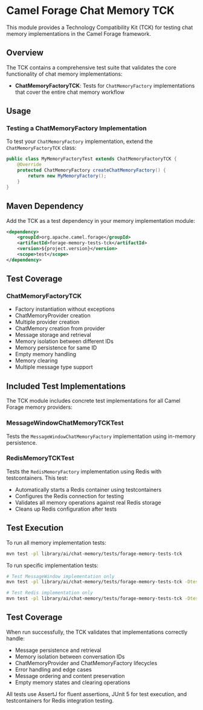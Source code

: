 # Camel Forage Chat Memory TCK

This module provides a Technology Compatibility Kit (TCK) for testing chat memory implementations in the Camel Forage framework.

## Overview

The TCK contains a comprehensive test suite that validates the core functionality of chat memory implementations:

- **ChatMemoryFactoryTCK**: Tests for `ChatMemoryFactory` implementations that cover the entire chat memory workflow

## Usage

### Testing a ChatMemoryFactory Implementation

To test your `ChatMemoryFactory` implementation, extend the `ChatMemoryFactoryTCK` class:

```java
public class MyMemoryFactoryTest extends ChatMemoryFactoryTCK {
    @Override
    protected ChatMemoryFactory createChatMemoryFactory() {
        return new MyMemoryFactory();
    }
}
```

## Maven Dependency

Add the TCK as a test dependency in your memory implementation module:

```xml
<dependency>
    <groupId>org.apache.camel.forage</groupId>
    <artifactId>forage-memory-tests-tck</artifactId>
    <version>${project.version}</version>
    <scope>test</scope>
</dependency>
```

## Test Coverage

### ChatMemoryFactoryTCK

- Factory instantiation without exceptions
- ChatMemoryProvider creation
- Multiple provider creation
- ChatMemory creation from provider
- Message storage and retrieval
- Memory isolation between different IDs
- Memory persistence for same ID
- Empty memory handling
- Memory clearing
- Multiple message type support

## Included Test Implementations

The TCK module includes concrete test implementations for all Camel Forage memory providers:

### MessageWindowChatMemoryTCKTest
Tests the `MessageWindowChatMemoryFactory` implementation using in-memory persistence.

### RedisMemoryTCKTest  
Tests the `RedisMemoryFactory` implementation using Redis with testcontainers. This test:
- Automatically starts a Redis container using testcontainers
- Configures the Redis connection for testing
- Validates all memory operations against real Redis storage
- Cleans up Redis configuration after tests

## Test Execution

To run all memory implementation tests:
```bash
mvn test -pl library/ai/chat-memory/tests/forage-memory-tests-tck
```

To run specific implementation tests:
```bash
# Test MessageWindow implementation only
mvn test -pl library/ai/chat-memory/tests/forage-memory-tests-tck -Dtest=MessageWindowChatMemoryTCKTest

# Test Redis implementation only  
mvn test -pl library/ai/chat-memory/tests/forage-memory-tests-tck -Dtest=RedisMemoryTCKTest
```

## Test Coverage

When run successfully, the TCK validates that implementations correctly handle:

- Message persistence and retrieval
- Memory isolation between conversation IDs
- ChatMemoryProvider and ChatMemoryFactory lifecycles
- Error handling and edge cases
- Message ordering and content preservation
- Empty memory states and clearing operations

All tests use AssertJ for fluent assertions, JUnit 5 for test execution, and testcontainers for Redis integration testing.